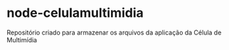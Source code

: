 # node-celulamultimidia
 Repositório criado para armazenar os arquivos da aplicação da Célula de Multimídia

